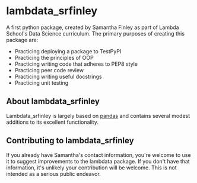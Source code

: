 # lambdata_srfinley
A first python package, created by Samantha Finley as part of Lambda School's Data Science curriculum. The primary purposes of creating this package are:

- Practicing deploying a package to TestPyPI
- Practicing the principles of OOP
- Practicing writing code that adheres to PEP8 style
- Practicing peer code review
- Practicing writing useful docstrings
- Practicing unit testing

## About lambdata_srfinley
Lambdata_srfinley is largely based on [pandas](https://pandas.pydata.org/) and contains several modest additions to its excellent functionality.

## Contributing to lambdata_srfinley
If you already have Samantha's contact information, you're welcome to use it to suggest improvements to the lambdata package. If you don't have that information, it's unlikely your contribution will be welcome. This is not intended as a serious public endeavor.